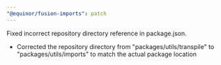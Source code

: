 ```yaml
---
"@equinor/fusion-imports": patch
---
```


Fixed incorrect repository directory reference in package.json.

- Corrected the repository directory from "packages/utils/transpile" to "packages/utils/imports" to match the actual package location
